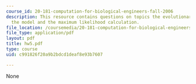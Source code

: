 ```yaml
---
course_id: 20-181-computation-for-biological-engineers-fall-2006
description: This resource contains questions on topics the evolutionary model, coding
  the model and the maximum likelihood calculation.
file_location: /coursemedia/20-181-computation-for-biological-engineers-fall-2006/c991826f20a9b2bdcd1deaf8e93b7607_hw5.pdf
file_type: application/pdf
layout: pdf
title: hw5.pdf
type: course
uid: c991826f20a9b2bdcd1deaf8e93b7607

---
```

None